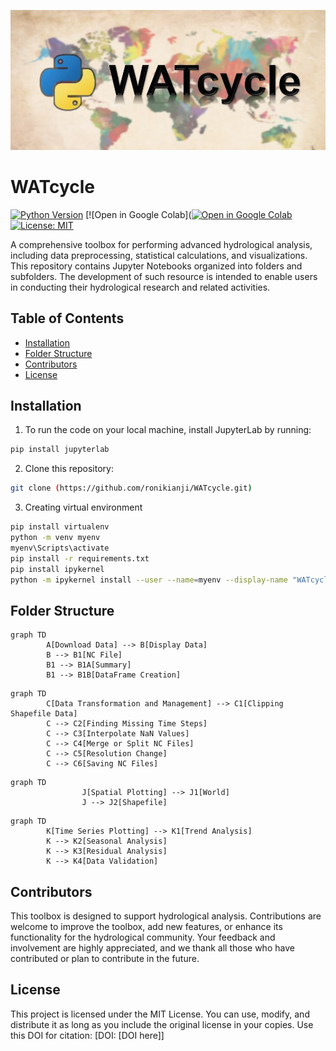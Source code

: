 ![Image: Python Logo](https://github.com/ronikianji/WATcycle/blob/5d731b06376360baad7d824a21a7ce91fd338602/assets/Cover%20Image.jpg)
# WATcycle

[![Python Version](https://img.shields.io/badge/python-3.8-blue)](https://www.python.org/downloads/release/python-380/)
[![Open in Google Colab]([![Open in Google Colab](https://colab.research.google.com/assets/colab-badge.svg)](https://colab.research.google.com/github/ronikianji/WATcycle)
[![License: MIT](https://img.shields.io/badge/License-MIT-yellow.svg)](https://github.com/ronikianji/WATcycle/blob/1338c4fb71dde76a90d6fe632918d0dcc35b1b5c/LICENSE)

A comprehensive toolbox for performing advanced hydrological analysis, including data preprocessing, statistical calculations, and visualizations. 
This repository contains Jupyter Notebooks organized into folders and subfolders. The development of such resource is intended to enable users in conducting
their hydrological research and related activities.

## Table of Contents
- [Installation](#installation)
- [Folder Structure](#folder-structure)
- [Contributors](#contributors)
- [License](#license)

## Installation
1. To run the code on your local machine, install JupyterLab by running:
```bash
pip install jupyterlab
```
2. Clone this repository: 
```bash
git clone (https://github.com/ronikianji/WATcycle.git)
```
3. Creating virtual environment
```bash
pip install virtualenv
python -m venv myenv
myenv\Scripts\activate 
pip install -r requirements.txt
pip install ipykernel
python -m ipykernel install --user --name=myenv --display-name "WATcycle"
```

## Folder Structure
```mermaid
graph TD
        A[Download Data] --> B[Display Data]
        B --> B1[NC File]
        B1 --> B1A[Summary]
        B1 --> B1B[DataFrame Creation]
```
```mermaid
graph TD
        C[Data Transformation and Management] --> C1[Clipping Shapefile Data]
        C --> C2[Finding Missing Time Steps]
        C --> C3[Interpolate NaN Values]
        C --> C4[Merge or Split NC Files]
        C --> C5[Resolution Change]
        C --> C6[Saving NC Files]
```
```mermaid
graph TD
                J[Spatial Plotting] --> J1[World]
                J --> J2[Shapefile]
```
```mermaid
graph TD
        K[Time Series Plotting] --> K1[Trend Analysis]
        K --> K2[Seasonal Analysis]
        K --> K3[Residual Analysis]
        K --> K4[Data Validation]
```

## Contributors
This toolbox is designed to support hydrological analysis. Contributions are welcome to improve the toolbox, add new features, or enhance its functionality for the hydrological community. 
Your feedback and involvement are highly appreciated, and we thank all those who have contributed or plan to contribute in the future.

## License
This project is licensed under the MIT License. You can use, modify, and distribute it as long as you include the original license in your copies. 
Use this DOI for citation: [DOI: [DOI here]]
